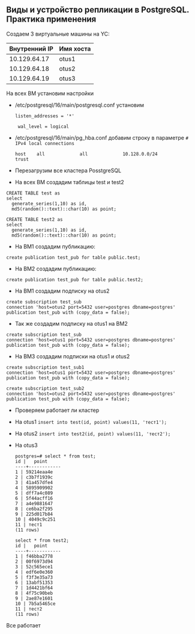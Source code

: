 ## Виды и устройство репликации в PostgreSQL. Практика применения

Создаем 3 виртуальные машины на YC:

|Внутренний IP | Имя хоста |
|--------------|-----------|
|10.129.64.17   | otus1     |
|10.129.64.18   |otus2      |
|10.129.64.19   | otus3     |

На всех ВМ установим настройки
* /etc/postgresql/16/main/postgresql.conf установим
  ```
  listen_addresses = '*'
  
   wal_level = logical
  ```
* /etc/postgresql/16/main/pg_hba.conf добавим строку в параметре `# IPv4 local connections`
  
  ```
  host    all             all             10.128.0.0/24           trust
  ```
* Перезагрузим все кластера PosstgreSQL

* На всех ВМ создадим таблицы test и test2

```
CREATE TABLE test as
select
  generate_series(1,10) as id,
  md5(random()::text)::char(10) as point;

CREATE TABLE test2 as
select
  generate_series(1,10) as id,
  md5(random()::text)::char(10) as point;

```

* На ВМ1 создадим публикацию:

`create publication test_pub for table public.test;`

* На ВМ2 создадим публикацию:

`create publication test_pub for table public.test2;`

* На ВМ1 создадим подписку на otus2
```
create subscription test_sub
connection 'host=otus2 port=5432 user=postgres dbname=postgres'
publication test_pub with (copy_data = false);
```

* Так же создадим подписку на otus1 на ВМ2

```
create subscription test_sub
connection 'host=otus1 port=5432 user=postgres dbname=postgres'
publication test_pub with (copy_data = false);

```
* На ВМ3 создадим подписки на otus1 и otus2

```
create subscription test_sub1
connection 'host=otus1 port=5432 user=postgres dbname=postgres'
publication test_pub with (copy_data = false);

create subscription test_sub2
connection 'host=otus2 port=5432 user=postgres dbname=postgres'
publication test_pub with (copy_data = false);

```
* Проверяем работает ли кластер

* На otus1 `insert into test(id, point) values(11, 'тест1');`
* На otus2 `insert into test2(id, point) values(11, 'тест2');`
* На otus3
  ```
  postgres=# select * from test;
  id |   point
  ----+------------
  1 | 59214eaa4e
  2 | c3b7f1939c
  3 | 41a457dfe4
  4 | 5895909902
  5 | dff7a4c089
  6 | 5f44acff16
  7 | a4e9881647
  8 | ce6ba2f295
  9 | 225d017b84
  10 | 4049c9c251
  11 | тест1
  (11 rows)

  ```
  
  ```
  select * from test2;
  id |   point
  ----+------------
  1 | f46bba2778
  2 | 00f6973d94
  3 | 52c565ece1
  4 | edf6e0e360
  5 | f3f3e35a73
  6 | 13abf51353
  7 | 1d4421bf64
  8 | 4f75c90beb
  9 | 2ae87e1601
  10 | 7b5a5465ce
  11 | тест2
  (11 rows)
   ```

Все работает

